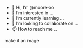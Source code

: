 - 👋 Hi, I’m @moore-xo
- 👀 I’m interested in ...
- 🌱 I’m currently learning ...
- 💞️ I’m looking to collaborate on ...
- 📫 How to reach me ...

<!---
moore-xo/moore-xo is a ✨ special ✨ repository because its `README.md` (this file) appears on your GitHub profile.
You can click the Preview link to take a look at your changes.
--->
make it an image
